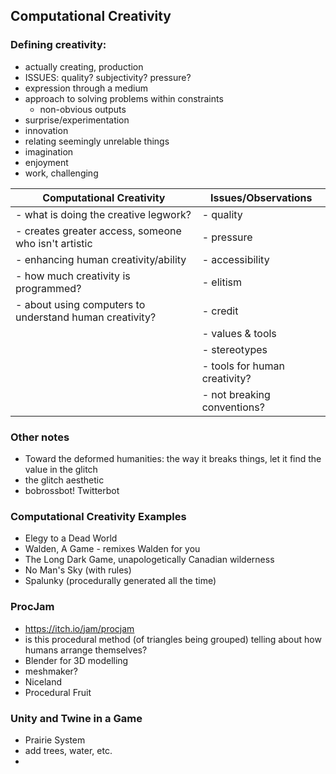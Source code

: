 ## Computational Creativity

### Defining creativity:
- actually creating, production
- ISSUES: quality? subjectivity? pressure?
- expression through a medium
- approach to solving problems within constraints
  - non-obvious outputs
- surprise/experimentation
- innovation
- relating seemingly unrelable things
- imagination
- enjoyment
- work, challenging

| Computational Creativity | Issues/Observations |
| -------- | ------|
| - what is doing the creative legwork? | - quality |
| - creates greater access, someone who isn't artistic | - pressure |
| - enhancing human creativity/ability | - accessibility |
| - how much creativity is programmed? | - elitism |
| - about using computers to understand human creativity? | - credit |
|  | - values & tools |
|  | - stereotypes |
|  | - tools for human creativity? |
|  | - not breaking conventions? |

### Other notes
- Toward the deformed humanities: the way it breaks things, let it find the value in the glitch
- the glitch aesthetic
- bobrossbot! Twitterbot

### Computational Creativity Examples
- Elegy to a Dead World
- Walden, A Game - remixes Walden for you
- The Long Dark Game, unapologetically Canadian wilderness
- No Man's Sky (with rules)
- Spalunky (procedurally generated all the time)

### ProcJam
- https://itch.io/jam/procjam
- is this procedural method (of triangles being grouped) telling about how humans arrange themselves?
- Blender for 3D modelling
- meshmaker? 
- Niceland
- Procedural Fruit

### Unity and Twine in a Game
- Prairie System
- add trees, water, etc.
- 

